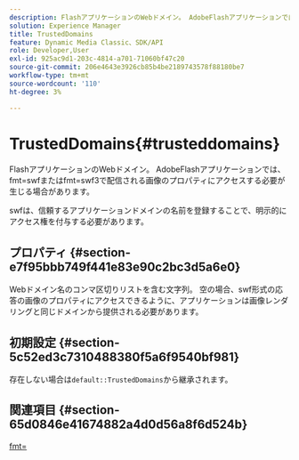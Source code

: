 ```yaml
---
description: FlashアプリケーションのWebドメイン。 AdobeFlashアプリケーションでは、fmt=swfまたはfmt=swf3で配信される画像のプロパティにアクセスする必要が生じる場合があります。
solution: Experience Manager
title: TrustedDomains
feature: Dynamic Media Classic、SDK/API
role: Developer,User
exl-id: 925ac9d1-203c-4814-a701-71060bf47c20
source-git-commit: 206e4643e3926cb85b4be2189743578f88180be7
workflow-type: tm+mt
source-wordcount: '110'
ht-degree: 3%

---
```


# TrustedDomains{#trusteddomains}

FlashアプリケーションのWebドメイン。 AdobeFlashアプリケーションでは、fmt=swfまたはfmt=swf3で配信される画像のプロパティにアクセスする必要が生じる場合があります。

swfは、信頼するアプリケーションドメインの名前を登録することで、明示的にアクセス権を付与する必要があります。

## プロパティ {#section-e7f95bbb749f441e83e90c2bc3d5a6e0}

Webドメイン名のコンマ区切りリストを含む文字列。 空の場合、swf形式の応答の画像のプロパティにアクセスできるように、アプリケーションは画像レンダリングと同じドメインから提供される必要があります。

## 初期設定 {#section-5c52ed3c7310488380f5a6f9540bf981}

存在しない場合は`default::TrustedDomains`から継承されます。

## 関連項目 {#section-65d0846e41674882a4d0d56a8f6d524b}

[fmt=](../../../../../is-api/http-ref/image-serving-api-ref/c-http-protocol-reference/c-command-reference/r-is-http-fmt.md#reference-cdf10043423b45ba9fe15157fb3ae37a)
